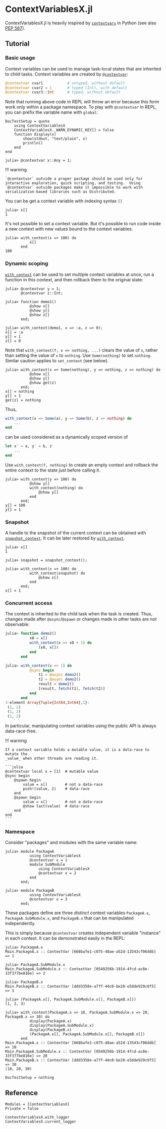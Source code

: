 # ContextVariablesX.jl

ContextVariablesX.jl is heavily inspired by
[`contextvars`](https://docs.python.org/3/library/contextvars.html) in
Python (see also
[PEP 567](https://www.python.org/dev/peps/pep-0567/)).

## Tutorial

### Basic usage

Context variables can be used to manage task-local states that are
inherited to child tasks.  Context variables are created by
[`@contextvar`](@ref):

```julia
@contextvar cvar1           # untyped, without default
@contextvar cvar2 = 1       # typed (Int), with default
@contextvar cvar3::Int      # typed, without default
```

Note that running above code in REPL will throw an error because this
form work only within a package namespace.  To play with `@contextvar`
in REPL, you can prefix the variable name with `global`:

```@meta
DocTestSetup = quote
    using ContextVariablesX
    ContextVariablesX._WARN_DYNAMIC_KEY[] = false
    function display(x)
        show(stdout, "text/plain", x)
        println()
    end
end
```

```jldoctest tutorial
julia> @contextvar x::Any = 1;
```

!!! warning

    `@contextvar` outside a proper package should be used only for
    interactive exploration, quick scripting, and testing.  Using
    `@contextvar` outside packages make it impossible to work with
    serialization-based libraries such as Distributed.

You can be get a context variable with indexing syntax `[]`

```jldoctest tutorial
julia> x[]
1
```

It's not possible to set a context variable.  But it's possible to run
code inside a new context with new values bound to the context
variables:

```jldoctest tutorial
julia> with_context(x => 100) do
           x[]
       end
100
```

### Dynamic scoping

[`with_context`](@ref) can be used to set multiple context variables at once,
run a function in this context, and then rollback them to the original state:

```jldoctest tutorial
julia> @contextvar y = 1;
       @contextvar z::Int;
```

```jldoctest tutorial
julia> function demo1()
           @show x[]
           @show y[]
           @show z[]
       end;

julia> with_context(demo1, x => :a, z => 0);
x[] = :a
y[] = 1
z[] = 0
```

Note that `with_context(f, x => nothing, ...)` clears the value of
`x`, rather than setting the value of `x` to `nothing`.  Use
`Some(nothing)` to set `nothing`.  Similar caution applies to
`set_context` (see below).

```jldoctest tutorial
julia> with_context(x => Some(nothing), y => nothing, z => nothing) do
           @show x[]
           @show y[]
           @show get(z)
       end;
x[] = nothing
y[] = 1
get(z) = nothing
```

Thus,

```julia
with_context(x => Some(a), y => Some(b), z => nothing) do
    ...
end
```

can be used considered as a dynamically scoped version of

```julia
let x′ = a, y′ = b, z′
    ...
end
```

Use `with_context(f, nothing)` to create an empty context and rollback the entire
context to the state just before calling it.

```jldoctest tutorial
julia> with_context(y => 100) do
           @show y[]
           with_context(nothing) do
               @show y[]
           end
       end;
y[] = 100
y[] = 1
```

### Snapshot

A handle to the snapshot of the current context can be obtained with
[`snapshot_context`](@ref).  It can be later restored by [`with_context`](@ref).

```jldoctest tutorial
julia> x[]
1

julia> snapshot = snapshot_context();

julia> with_context(x => 100) do
           with_context(snapshot) do
               @show x[]
           end
       end;
x[] = 1
```

### Concurrent access

The context is inherited to the child task when the task is created.
Thus, changes made after `@async`/`@spawn` or changes made in other tasks are
not observable:

```julia
julia> function demo2()
           x0 = x[]
           with_context(x => x0 + 1) do
               (x0, x[])
           end
       end

julia> with_context(x => 1) do
           @sync begin
               t1 = @async demo2()
               t2 = @async demo2()
               result = demo2()
               [result, fetch(t1), fetch(t2)]
           end
       end
3-element Array{Tuple{Int64,Int64},1}:
 (1, 2)
 (1, 2)
 (1, 2)
```

In particular, manipulating context variables using the public API is always
data-race-free.

!!! warning

    If a context variable holds a mutable value, it is a data-race to mutate the
    _value_ when other threads are reading it.

    ```julia
    @contextvar local x = [1]  # mutable value
    @sync begin
        @spawn begin
            value = x[]        # not a data-race
            push!(value, 2)    # data-race
        end
        @spawn begin
            value = x[]        # not a data-race
            @show last(value)  # data-race
        end
    end
    ```

### Namespace

Consider "packages" and modules with the same variable name:

```jldoctest tutorial
julia> module PackageA
           using ContextVariablesX
           @contextvar x = 1
           module SubModule
               using ContextVariablesX
               @contextvar x = 2
           end
       end;

julia> module PackageB
           using ContextVariablesX
           @contextvar x = 3
       end;
```

These packages define are three _distinct_ context variables
`PackageA.x`, `PackageA.SubModule.x`, and `PackageB.x` that can be
manipulated independently.

This is simply because `@contextvar` creates independent variable "instance"
in each context.  It can be demonstrated easily in the REPL:

```jldoctest tutorial; filter = r"(^(.*?\.)?x)|(\[.*?\])"m
julia> PackageA.x
Main.PackageA.x :: ContextVar [668bafe1-c075-48ae-a52d-13543cf06ddb] => 1

julia> PackageA.SubModule.x
Main.PackageA.SubModule.x :: ContextVar [0549256b-1914-4fcd-ac8e-33f377be816e] => 2

julia> PackageB.x
Main.PackageB.x :: ContextVar [ddd3358e-a77f-44c0-be28-e5dde929c6f5] => 3

julia> (PackageA.x[], PackageA.SubModule.x[], PackageB.x[])
(1, 2, 3)

julia> with_context(PackageA.x => 10, PackageA.SubModule.x => 20, PackageB.x => 30) do
           display(PackageA.x)
           display(PackageA.SubModule.x)
           display(PackageB.x)
           (PackageA.x[], PackageA.SubModule.x[], PackageB.x[])
       end
Main.PackageA.x :: ContextVar [668bafe1-c075-48ae-a52d-13543cf06ddb] => 10
Main.PackageA.SubModule.x :: ContextVar [0549256b-1914-4fcd-ac8e-33f377be816e] => 20
Main.PackageB.x :: ContextVar [ddd3358e-a77f-44c0-be28-e5dde929c6f5] => 30
(10, 20, 30)
```

```@meta
DocTestSetup = nothing
```

## Reference

```@autodocs
Modules = [ContextVariablesX]
Private = false
```

```@docs
ContextVariablesX.with_logger
ContextVariablesX.current_logger
```
